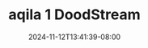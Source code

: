 --- 
title: "aqila 1  DoodStream"
description: "video bokep aqila 1  DoodStream ig   baru"
date: 2024-11-12T13:41:39-08:00
file_code: "usfttpt2vhx1"
draft: false
cover: "bo05b4co9w58dx59.jpg"
tags: ["aqila", "DoodStream", "bokep-indo", "bokep-viral", "bokep-ig"]
length: 913
fld_id: "1483153"
foldername: "Aqila"
categories: ["Aqila"]
views: 0
---